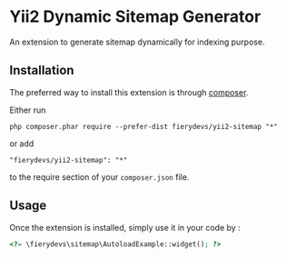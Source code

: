 Yii2 Dynamic Sitemap Generator
==============================
An extension to generate sitemap dynamically for indexing purpose.

Installation
------------

The preferred way to install this extension is through [composer](http://getcomposer.org/download/).

Either run

```
php composer.phar require --prefer-dist fierydevs/yii2-sitemap "*"
```

or add

```
"fierydevs/yii2-sitemap": "*"
```

to the require section of your `composer.json` file.


Usage
-----

Once the extension is installed, simply use it in your code by  :

```php
<?= \fierydevs\sitemap\AutoloadExample::widget(); ?>
```
